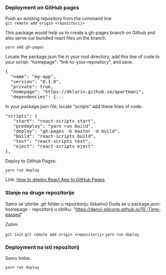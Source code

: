 ### Deployment on GitHub pages

Push an existing repository from the command line\
`git remote add origin <repozitorij>`

This package would help us to create a gh-pages branch on Github and also serve our bundled react files on the branch.

`yarn add gh-pages`

Locate the package.json file in your root directory, add this line of code to your script: "homepage": "link-to-your-repository", and save.

<pre>
{
  "name": "my-app",
  "version": "0.1.0",
  "private": true,
  "homepage": "https://dklarin.github.io/apartmani",
  "dependencies": {...
</pre>

In your package.json file, locate “scripts” add these lines of code:

<pre>
"scripts": {    
   "start": "react-scripts start",
   "predeploy": "yarn run build",
   "deploy": "gh-pages -b master -d build",
   "build": "react-scripts build",
   "test": "react-scripts test",
   "eject": "react-scripts eject"
},
</pre>

Deploy to GitHub Pages:

`yarn run deploy`

Link: [How to deploy React App to GitHub Pages](https://dev.to/yuribenjamin/how-to-deploy-react-app-in-github-pages-2a1f)

### Slanje na druge repozitorije

Samo se izbriše .git folder u repozitoriju (lokalno)
Doda se u package.json: homepage - repozitorij u obliku: "https://danci-silicone.github.io/10.-Time-passed"

Zatim:

```git init```
```git remote add origin <repozitorij>```
```yarn run deploy```

### Deployment na isti repozitorij

Samo treba:

```yarn run deploy```



